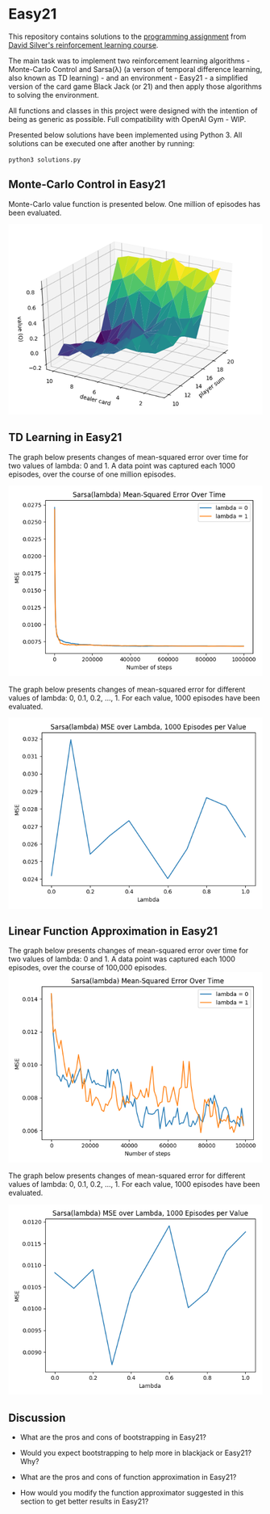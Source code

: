 # Easy21
This repository contains solutions to the [programming assignment](http://www0.cs.ucl.ac.uk/staff/d.silver/web/Teaching_files/Easy21-Johannes.pdf) from [David Silver's reinforcement learning course](https://www.youtube.com/watch?v=2pWv7GOvuf0&list=PLqYmG7hTraZDM-OYHWgPebj2MfCFzFObQ).

The main task was to implement two reinforcement learning algorithms - Monte-Carlo Control and Sarsa(λ) (a verson of temporal difference learning, also known as TD learning) - and an environment - Easy21 - a simplified version of the card game Black Jack (or 21) and then apply those algorithms to solving the environment.

All functions and classes in this project were designed with the intention of being as generic as possible. Full compatibility with OpenAI Gym - WIP.

Presented below solutions have been implemented using Python 3. All solutions can be executed one after another by running:

`python3 solutions.py`

## Monte-Carlo Control in Easy21
Monte-Carlo value function is presented below. One million of episodes has been evaluated.

![](https://raw.githubusercontent.com/szymonWojdat/Easy21/master/graphs/mc_value_function.png)

## TD Learning in Easy21
The graph below presents changes of mean-squared error over time for two values of lambda: 0 and 1. A data point was captured each 1000 episodes, over the course of one million episodes.

![](https://raw.githubusercontent.com/szymonWojdat/Easy21/master/graphs/sarsa_mse_over_time.png)

The graph below presents changes of mean-squared error for different values of lambda: 0, 0.1, 0.2, ..., 1. For each value, 1000 episodes have been evaluated.

![](https://raw.githubusercontent.com/szymonWojdat/Easy21/master/graphs/sarsa_mse_over_lambda.png)

## Linear Function Approximation in Easy21
The graph below presents changes of mean-squared error over time for two values of lambda: 0 and 1. A data point was captured each 1000 episodes, over the course of 100,000 episodes.
![](https://raw.githubusercontent.com/szymonWojdat/Easy21/master/graphs/sarsa_mse_over_time_lfa.png)

The graph below presents changes of mean-squared error for different values of lambda: 0, 0.1, 0.2, ..., 1. For each value, 1000 episodes have been evaluated.

![](https://raw.githubusercontent.com/szymonWojdat/Easy21/master/graphs/sarsa_mse_over_lambda_lfa.png)

## Discussion
* What are the pros and cons of bootstrapping in Easy21?

* Would you expect bootstrapping to help more in blackjack or Easy21? Why?

* What are the pros and cons of function approximation in Easy21?

* How would you modify the function approximator suggested in this section to get better results in Easy21?
